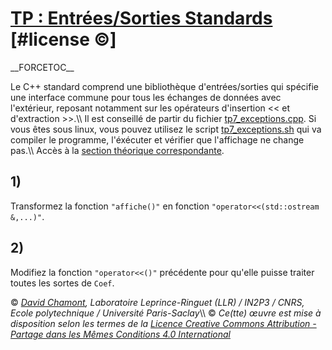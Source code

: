 # [TP : Entrées/Sorties Standards](README.md.md) \[\#license ©\]

\_\_FORCETOC\_\_

Le C++ standard comprend une bibliothèque d'entrées/sorties qui spécifie une interface commune pour tous les échanges de données avec l'extérieur, reposant notamment sur les opérateurs d'insertion \<\< et d'extraction \>\>.\\\\ Il est conseillé de partir du fichier [tp7\_exceptions.cpp](coefs-old/tp7_exceptions.cpp.md). Si vous êtes sous linux, vous pouvez utilisez le script [tp7\_exceptions.sh](coefs-old/tp7_exceptions.sh.md) qui va compiler le programme, l'éxécuter et vérifier que l'affichage ne change pas.\\\\ Accès à la [section théorique correspondante](ComplementEntreesSortiesStandards.md).

## 1\)

Transformez la fonction `"affiche()"` en fonction `"operator<<(std::ostream &,...)"`.

## 2\)

Modifiez la fonction `"operator<<()"` précédente pour qu'elle puisse traiter toutes les sortes de `Coef`.

© *[David Chamont](http://llr.in2p3.fr/spip.php?page=view_person&personID=121), Laboratoire Leprince-Ringuet (LLR) / IN2P3 / CNRS, Ecole polytechnique / Université Paris-Saclay*\\\\ © *Ce(tte) œuvre est mise à disposition selon les termes de la [Licence Creative Commons Attribution - Partage dans les Mêmes Conditions 4.0 International](http://creativecommons.org/licenses/by-sa/4.0/)*
